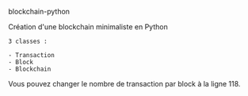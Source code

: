 blockchain-python

Création d'une blockchain minimaliste en Python

```
3 classes :

- Transaction
- Block
- Blockchain
```

Vous pouvez changer le nombre de transaction par block à la ligne 118. 
